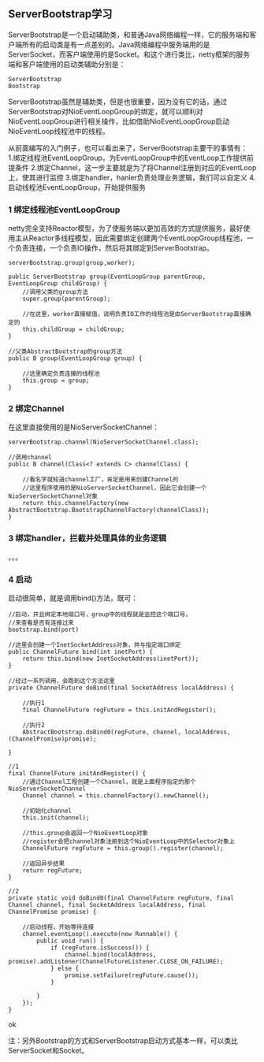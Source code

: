 ## ServerBootstrap学习

ServerBootstrap是一个启动辅助类，和普通Java网络编程一样，它的服务端和客户端所有的启动类是有一点差别的。Java网络编程中服务端用的是ServerSocket，而客户端使用的是Socket。和这个进行类比，netty框架的服务端和客户端使用的启动类辅助分别是：
```
ServerBootstrap
Bootstrap
```
ServerBootstrap虽然是辅助类，但是也很重要，因为没有它的话，通过ServerBootstrap对NioEventLoopGroup的绑定，就可以顺利对NioEventLoopGroup进行相关操作，比如借助NioEventLoopGroup启动NioEventLoop线程池中的线程。

从前面编写的入门例子，也可以看出来了，ServerBootstrap主要干的事情有：   
1.绑定线程池EventLoopGroup，为EventLoopGroup中的EventLoop工作提供前提条件
2.绑定Channel，这一步主要就是为了将Channel注册到对应的EventLoop上，使其进行监控
3.绑定handler，hanler负责处理业务逻辑，我们可以自定义
4.启动线程池EventLoopGroup，开始提供服务

### 1 绑定线程池EventLoopGroup
netty完全支持Reactor模型，为了使服务端以更加高效的方式提供服务，最好使用主从Reactor多线程模型，因此需要绑定创建两个EventLoopGroup线程池，一个负责连接，一个负责IO操作，然后将其绑定到ServerBootstrap。
```
serverBootstrap.group(group,worker);

public ServerBootstrap group(EventLoopGroup parentGroup, EventLoopGroup childGroup) {
	//调用父类的group方法
    super.group(parentGroup);

    //在这里，worker直接赋值，说明负责IO工作的线程池是由ServerBootstrap直接确定的
    this.childGroup = childGroup;
}

//父类AbstractBootstrap的group方法
public B group(EventLoopGroup group) {

	//这里确定负责连接的线程池
    this.group = group;
}
```

### 2 绑定Channel
在这里直接使用的是NioServerSocketChannel：
```
serverBootstrap.channel(NioServerSocketChannel.class);

//调用channel
public B channel(Class<? extends C> channelClass) {
 	
 	//看名字就知道channel工厂，肯定是用来创建Channel的
 	//这里程序使用的是NioServerSocketChannel，因此它会创建一个NioServerSocketChannel对象
    return this.channelFactory(new AbstractBootstrap.BootstrapChannelFactory(channelClass));
}
```

### 3 绑定handler，拦截并处理具体的业务逻辑
。。。

### 4 启动
启动很简单，就是调用bind()方法，既可：
```
//启动，并且绑定本地端口号，group中的线程就是监控这个端口号，
//来查看是否有连接过来
bootstrap.bind(port)

//这里会创建一个InetSocketAddress对象，并与指定端口绑定
public ChannelFuture bind(int inetPort) {
    return this.bind(new InetSocketAddress(inetPort));
}

//经过一系列调用，会跑到这个方法这里
private ChannelFuture doBind(final SocketAddress localAddress) {
	
	//执行1
    final ChannelFuture regFuture = this.initAndRegister();
    
    //执行2
    AbstractBootstrap.doBind0(regFuture, channel, localAddress, (ChannelPromise)promise);
           
}

//1
final ChannelFuture initAndRegister() {
	//通过Channel工程创建一个Channel，就是上面程序指定的那个NioServerSocketChannel
    Channel channel = this.channelFactory().newChannel();
    
    //初始化channel
    this.init(channel);

    //this.group会返回一个NioEventLoop对象
    //register会把channel对象注册到这个NioEventLoop中的Selector对象上
    ChannelFuture regFuture = this.group().register(channel);

    //返回异步结果
    return regFuture;
}

//2
private static void doBind0(final ChannelFuture regFuture, final Channel channel, final SocketAddress localAddress, final ChannelPromise promise) {

	//启动线程，开始等待连接
    channel.eventLoop().execute(new Runnable() {
        public void run() {
            if (regFuture.isSuccess()) {
                channel.bind(localAddress, promise).addListener(ChannelFutureListener.CLOSE_ON_FAILURE);
            } else {
                promise.setFailure(regFuture.cause());
            }

        }
    });
}
```
ok

注：另外Bootstrap的方式和ServerBootstrap启动方式基本一样，可以类比ServerSocket和Socket。